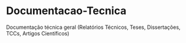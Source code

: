 # Documentacao-Tecnica
Documentação técnica geral (Relatórios Técnicos, Teses, Dissertações, TCCs, Artigos Científicos)
